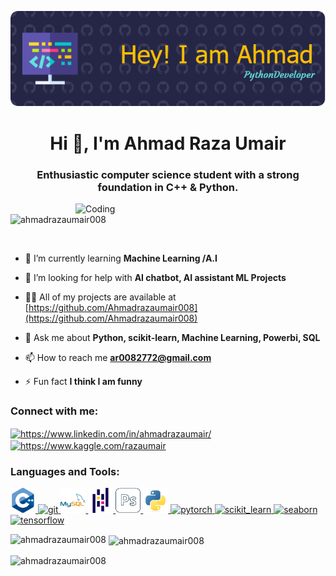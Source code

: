 ![Header](./github-header-image.png)
<h1 align="center">Hi 👋, I'm Ahmad Raza Umair</h1>

<h3 align="center">Enthusiastic computer science student with a strong foundation in C++ & Python.</h3>
<img align="right" alt="Coding" width="400" src="https://camo.githubusercontent.com/ece357fa621e26f68d7735b3ed8a5e71e4095becee37d6d8c7d914405bcec0d7/68747470733a2f2f6d617274696e76616c64612e636f6d2f696d672f61626f75742e676966">

<p align="left"> <img src="https://komarev.com/ghpvc/?username=ahmadrazaumair008&label=Profile%20views&color=0e75b6&style=flat" alt="ahmadrazaumair008" /> </p>

<p align="left"> <a href="https://twitter.com/" target="blank"><img src="https://img.shields.io/twitter/follow/?logo=twitter&style=for-the-badge" alt="" /></a> </p>

- 🌱 I’m currently learning **Machine Learning /A.I**

- 🤝 I’m looking for help with **AI chatbot, AI assistant ML Projects**

- 👨‍💻 All of my projects are available at [https://github.com/Ahmadrazaumair008](https://github.com/Ahmadrazaumair008)

- 💬 Ask me about **Python, scikit-learn, Machine Learning, Powerbi, SQL**

- 📫 How to reach me **ar0082772@gmail.com**

- ⚡ Fun fact **I think I am funny**

<h3 align="left">Connect with me:</h3>
<p align="left">
<a href="https://linkedin.com/in/https://www.linkedin.com/in/ahmadrazaumair/" target="blank"><img align="center" src="https://raw.githubusercontent.com/rahuldkjain/github-profile-readme-generator/master/src/images/icons/Social/linked-in-alt.svg" alt="https://www.linkedin.com/in/ahmadrazaumair/" height="30" width="40" /></a>
<a href="https://kaggle.com/https://www.kaggle.com/razaumair" target="blank"><img align="center" src="https://raw.githubusercontent.com/rahuldkjain/github-profile-readme-generator/master/src/images/icons/Social/kaggle.svg" alt="https://www.kaggle.com/razaumair" height="30" width="40" /></a>
</p>

<h3 align="left">Languages and Tools:</h3>
<p align="left"> <a href="https://www.w3schools.com/cpp/" target="_blank" rel="noreferrer"> <img src="https://raw.githubusercontent.com/devicons/devicon/master/icons/cplusplus/cplusplus-original.svg" alt="cplusplus" width="40" height="40"/> </a> <a href="https://git-scm.com/" target="_blank" rel="noreferrer"> <img src="https://www.vectorlogo.zone/logos/git-scm/git-scm-icon.svg" alt="git" width="40" height="40"/> </a> <a href="https://www.mysql.com/" target="_blank" rel="noreferrer"> <img src="https://raw.githubusercontent.com/devicons/devicon/master/icons/mysql/mysql-original-wordmark.svg" alt="mysql" width="40" height="40"/> </a> <a href="https://pandas.pydata.org/" target="_blank" rel="noreferrer"> <img src="https://raw.githubusercontent.com/devicons/devicon/2ae2a900d2f041da66e950e4d48052658d850630/icons/pandas/pandas-original.svg" alt="pandas" width="40" height="40"/> </a> <a href="https://www.photoshop.com/en" target="_blank" rel="noreferrer"> <img src="https://raw.githubusercontent.com/devicons/devicon/master/icons/photoshop/photoshop-line.svg" alt="photoshop" width="40" height="40"/> </a> <a href="https://www.python.org" target="_blank" rel="noreferrer"> <img src="https://raw.githubusercontent.com/devicons/devicon/master/icons/python/python-original.svg" alt="python" width="40" height="40"/> </a> <a href="https://pytorch.org/" target="_blank" rel="noreferrer"> <img src="https://www.vectorlogo.zone/logos/pytorch/pytorch-icon.svg" alt="pytorch" width="40" height="40"/> </a> <a href="https://scikit-learn.org/" target="_blank" rel="noreferrer"> <img src="https://upload.wikimedia.org/wikipedia/commons/0/05/Scikit_learn_logo_small.svg" alt="scikit_learn" width="40" height="40"/> </a> <a href="https://seaborn.pydata.org/" target="_blank" rel="noreferrer"> <img src="https://seaborn.pydata.org/_images/logo-mark-lightbg.svg" alt="seaborn" width="40" height="40"/> </a> <a href="https://www.tensorflow.org" target="_blank" rel="noreferrer"> <img src="https://www.vectorlogo.zone/logos/tensorflow/tensorflow-icon.svg" alt="tensorflow" width="40" height="40"/> </a> </p>

<p><img align="left" src="https://github-readme-stats.vercel.app/api/top-langs?username=ahmadrazaumair008&show_icons=true&locale=en&layout=compact" alt="ahmadrazaumair008" /></p>

<p>&nbsp;<img align="center" src="https://github-readme-stats.vercel.app/api?username=ahmadrazaumair008&show_icons=true&locale=en" alt="ahmadrazaumair008" /></p>

<p><img align="center" src="https://github-readme-streak-stats.herokuapp.com/?user=ahmadrazaumair008&" alt="ahmadrazaumair008" /></p>

